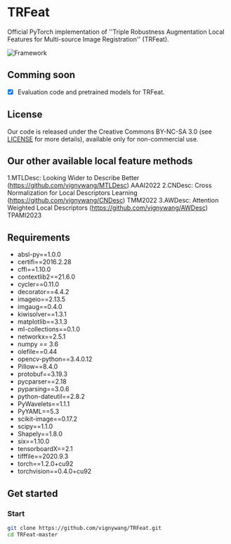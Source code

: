 # TRFeat
Official PyTorch implementation of ''Triple Robustness Augmentation Local Features for Multi-source Image Registration'' (TRFeat). 

![Framework](imgs/framework.jpg) 

## Comming soon

- [x] Evaluation code and pretrained models for TRFeat.


## License
Our code is released under the Creative Commons BY-NC-SA 3.0 (see [LICENSE](LICENSE) for more details), available only for non-commercial use.

## Our other available local feature methods

1.MTLDesc: Looking Wider to Describe Better  (https://github.com/vignywang/MTLDesc) AAAI2022
2.CNDesc: Cross Normalization for Local Descriptors Learning (https://github.com/vignywang/CNDesc) TMM2022
3.AWDesc: Attention Weighted Local Descriptors (https://github.com/vignywang/AWDesc) TPAMI2023

## Requirements  
  - absl-py==1.0.0
  - certifi==2016.2.28
  - cffi==1.10.0
  - contextlib2==21.6.0
  - cycler==0.11.0
  - decorator==4.4.2
  - imageio==2.13.5
  - imgaug==0.4.0
  - kiwisolver==1.3.1
  - matplotlib==3.1.3
  - ml-collections==0.1.0
  - networkx==2.5.1
  - numpy == 3.6
  - olefile==0.44
  - opencv-python==3.4.0.12
  - Pillow==8.4.0
  - protobuf==3.19.3
  - pycparser==2.18
  - pyparsing==3.0.6
  - python-dateutil==2.8.2
  - PyWavelets==1.1.1
  - PyYAML==5.3
  - scikit-image==0.17.2
  - scipy==1.1.0
  - Shapely==1.8.0
  - six==1.10.0
  - tensorboardX==2.1
  - tifffile==2020.9.3
  - torch==1.2.0+cu92
  - torchvision==0.4.0+cu92
  
## Get started

### Start

```bash  
git clone https://github.com/vignywang/TRFeat.git
cd TRFeat-master
```
